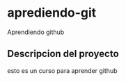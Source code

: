 # aprediendo-git
Aprendiendo github
## Descripcion del proyecto
esto es un curso para aprender github


